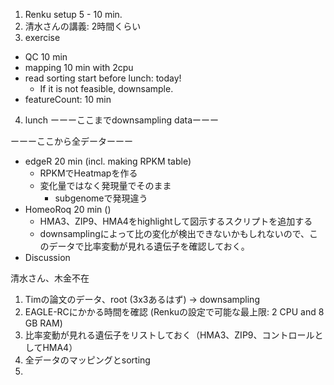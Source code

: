 
1. Renku setup 5 - 10 min.
2. 清水さんの講義: 2時間くらい
3. exercise
  - QC 10 min
  - mapping 10 min with 2cpu
  - read sorting start before lunch: today!
    - If it is not feasible, downsample.
  - featureCount: 10 min

4. lunch
ーーーここまでdownsampling dataーーー

ーーーここから全データーーー
  - edgeR 20 min (incl. making RPKM table)
    - RPKMでHeatmapを作る
    - 変化量ではなく発現量でそのまま
      - subgenomeで発現違う
  - HomeoRoq 20 min ()
    - HMA3、ZIP9、HMA4をhighlightして図示するスクリプトを追加する
    - downsamplingによって比の変化が検出できないかもしれないので、このデータで比率変動が見れる遺伝子を確認しておく。
  - Discussion


清水さん、木金不在

1. Timの論文のデータ、root (3x3あるはず) → downsampling
2. EAGLE-RCにかかる時間を確認 (Renkuの設定で可能な最上限: 2 CPU and 8 GB RAM)
3. 比率変動が見れる遺伝子をリストしておく（HMA3、ZIP9、コントロールとしてHMA4）
4. 全データのマッピングとsorting
5. 